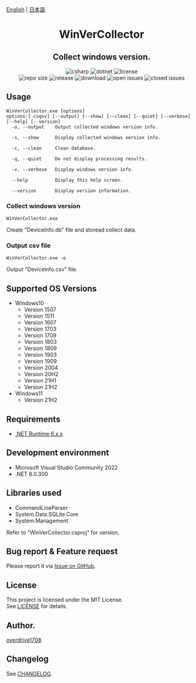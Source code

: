 [English](README.md) | [日本語](README.ja.md)

<h1 align="center">
    WinVerCollector
</h1>

<h2 align="center">
    Collect windows version.
</h2>

<div align="center">
    <img alt="csharp" src="https://img.shields.io/badge/csharp-blue.svg?style=plastic&logo=csharp">
    <img alt="dotnet" src="https://img.shields.io/badge/.NET-blue.svg?style=plastic&logo=dotnet">
    <img alt="license" src="https://img.shields.io/github/license/overdrive1708/WinVerCollector?style=plastic">
    <br>
    <img alt="repo size" src="https://img.shields.io/github/repo-size/overdrive1708/WinVerCollector?style=plastic&logo=github">
    <img alt="release" src="https://img.shields.io/github/release/overdrive1708/WinVerCollector?style=plastic&logo=github">
    <img alt="download" src="https://img.shields.io/github/downloads/overdrive1708/WinVerCollector/total?style=plastic&logo=github&color=brightgreen">
    <img alt="open issues" src="https://img.shields.io/github/issues-raw/overdrive1708/WinVerCollector?style=plastic&logo=github&color=brightgreen">
    <img alt="closed issues" src="https://img.shields.io/github/issues-closed-raw/overdrive1708/WinVerCollector?style=plastic&logo=github&color=brightgreen">
</div>

## Usage
```
WinVerCollector.exe [options]
options:[-coqsv] [--output] [--show] [--clean] [--quiet] [--verbose] [--help] [--version]
  -o, --output    Output collected windows version info.

  -s, --show      Display collected windows version info.

  -c, --clean     Clean database.

  -q, --quiet     Do not display processing results.

  -v, --verbose   Display windows version info.

  --help          Display this help screen.

  --version       Display version information.
```
### Collect windows version
```
WinVerCollector.exe
```
Create "DeviceInfo.db" file and storead collect data.
### Output csv file
```
WinVerCollector.exe -o
```
Output "DeviceInfo.csv" file.

## Supported OS Versions
- Windows10
  - Version 1507
  - Version 1511
  - Version 1607
  - Version 1703
  - Version 1709
  - Version 1803
  - Version 1809
  - Version 1903
  - Version 1909
  - Version 2004
  - Version 20H2
  - Version 21H1
  - Version 21H2
- Windows11
  - Version 21H2

## Requirements
- [.NET Runtime 6.x.x](https://dotnet.microsoft.com/en-us/download/dotnet/6.0)

## Development environment
- Microsoft Visual Studio Community 2022
- .NET 6.0.300

## Libraries used
- CommandLineParser
- System.Data.SQLite.Core
- System.Management

Refer to "WinVerCollector.csproj" for version.

## Bug report & Feature request
Please report it via [Issue on GitHub](https://github.com/overdrive1708/WinVerCollector/issues/new/choose).

## License
This project is licensed under the MIT License.  
See [LICENSE](LICENSE) for details.

## Author.
[overdrive1708](https://github.com/overdrive1708)

## Changelog
See [CHANGELOG](CHANGELOG.md).
